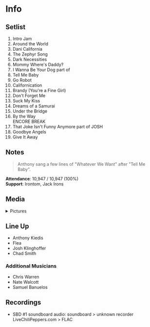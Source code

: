 # Info

## Setlist

1. Intro Jam
2. Around the World
3. Dani California
4. The Zephyr Song
5. Dark Necessities
6. Mommy Where's Daddy?
7. I Wanna Be Your Dog part of
8. Tell Me Baby
9. Go Robot
10. Californication
11. Brandy (You're a Fine Girl)
12. Don't Forget Me
13. Suck My Kiss
14. Dreams of a Samurai
15. Under the Bridge
16. By the Way
<br> ENCORE BREAK
17. That Joke Isn't Funny Anymore part of JOSH
18. Goodbye Angels
19. Give It Away

## Notes

> Anthony sang a few lines of "Whatever We Want" after "Tell Me Baby".

**Attendance**: 10,947 / 10,947 (100%)
<br>
**Support**: Irontom, Jack Irons

## Media 

<details>
  <summary>Pictures</summary>
  <!--<img alt="Setlist" title="Setlist" src="_.jpg" height="200" />
  <img alt="Clipping" title="Clipping" src="_.jpg" height="200" />
  <img alt="Flyer" title="Flyer" src="_.jpg" height="200" />-->
</details>

## Line Up

* Anthony Kiedis
* Flea
* Josh Klinghoffer
* Chad Smith

### Additional Musicians

* Chris Warren  
* Nate Walcott  
* Samuel Banuelos

## Recordings

* SBD #1 soundboard audio: soundboard > unknown recorder LiveChiliPeppers.com > FLAC
